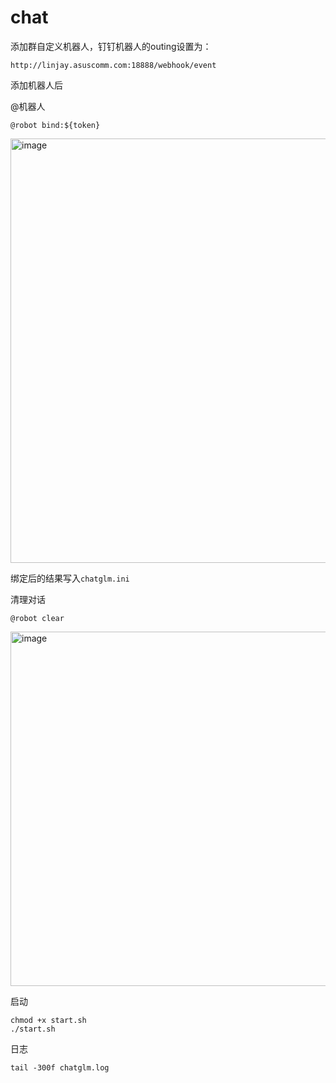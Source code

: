 # chat


添加群自定义机器人，钉钉机器人的outing设置为：


```
http://linjay.asuscomm.com:18888/webhook/event
```


添加机器人后

@机器人

```
@robot bind:${token}
```

<img width="679" alt="image" src="https://user-images.githubusercontent.com/4114248/233837892-48d1923c-31e2-4a6d-8849-7f3432bc73db.png">

绑定后的结果写入```chatglm.ini```


清理对话

```
@robot clear
```

<img width="567" alt="image" src="https://user-images.githubusercontent.com/4114248/233837900-3ce48790-9a1f-4942-95a9-1583a4d24e74.png">

启动
```
chmod +x start.sh
./start.sh
```

日志
```
tail -300f chatglm.log
```

